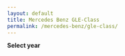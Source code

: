 ```yaml
---
layout: default
title: Mercedes Benz GLE-Class
permalink: /mercedes-benz/gle-class/
---
```

**Select year**

